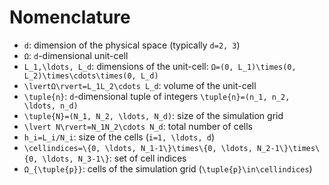 # Nomenclature

- ``d``: dimension of the physical space (typically ``d=2, 3``)
- ``Ω``: ``d``-dimensional unit-cell
- ``L_1,\ldots, L_d``: dimensions of the unit-cell: ``Ω=(0, L_1)\times(0, L_2)\times\cdots\times(0, L_d)``
- ``\lvertΩ\rvert=L_1L_2\cdots L_d``: volume of the unit-cell
- ``\tuple{n}``: ``d``-dimensional tuple of integers ``\tuple{n}=(n_1, n_2, \ldots, n_d)``
- ``\tuple{N}=(N_1, N_2, \ldots, N_d)``: size of the simulation grid
- ``\lvert N\rvert=N_1N_2\cdots N_d``: total number of cells
- ``h_i=L_i/N_i``: size of the cells (``i=1, \ldots, d``)
- ``\cellindices=\{0, \ldots, N_1-1\}\times\{0, \ldots, N_2-1\}\times\{0, \ldots, N_3-1\}``: set of cell indices
- ``Ω_{\tuple{p}}``: cells of the simulation grid (``\tuple{p}\in\cellindices``)
